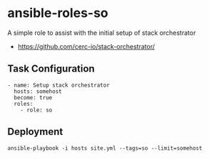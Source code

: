 # ansible-roles-so

A simple role to assist with the initial setup of stack orchestrator

 - https://github.com/cerc-io/stack-orchestrator/

## Task Configuration

```
- name: Setup stack orchestrator
  hosts: somehost
  become: true
  roles:
    - role: so
```

## Deployment

```
ansible-playbook -i hosts site.yml --tags=so --limit=somehost
```
